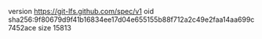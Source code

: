 version https://git-lfs.github.com/spec/v1
oid sha256:9f80679d9f41b16834ee17d04e655155b88f712a2c49e2faa14aa699c7452ace
size 15813
